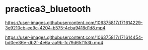 # practica3_bluetooth

https://user-images.githubusercontent.com/106375817/171614229-3e9210cb-ee9c-4204-b575-4cba9418d1d8.mp4



https://user-images.githubusercontent.com/106375817/171614454-bd0ee36e-db2f-4e6a-aa9b-fc79d65f153b.mp4

